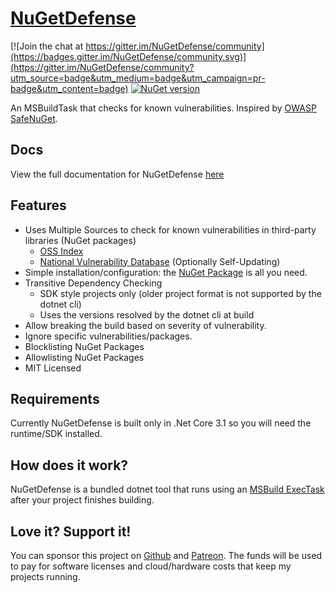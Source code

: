 # [NuGetDefense](https://digitalcoyote.github.io/NuGetDefense/)

[![Join the chat at https://gitter.im/NuGetDefense/community](https://badges.gitter.im/NuGetDefense/community.svg)](https://gitter.im/NuGetDefense/community?utm_source=badge&utm_medium=badge&utm_campaign=pr-badge&utm_content=badge)  [![NuGet version](https://badge.fury.io/nu/NugetDefense.svg)](https://badge.fury.io/nu/NugetDefense)

An MSBuildTask that checks for known vulnerabilities. Inspired by [OWASP SafeNuGet](https://github.com/OWASP/SafeNuGet).
  
## Docs
View the full documentation for NuGetDefense [here](https://digitalcoyote.github.io/NuGetDefense/)
  
## Features  
* Uses Multiple Sources to check for known vulnerabilities in third-party libraries (NuGet packages)
  * [OSS Index](https://ossindex.sonatype.org/)
  * [National Vulnerability Database](https://nvd.nist.gov/) (Optionally Self-Updating)
* Simple installation/configuration: the [NuGet Package](https://www.nuget.org/packages/NuGetDefense/) is all you need.
* Transitive Dependency Checking
  * SDK style projects only (older project format is not supported by the dotnet cli)
  * Uses the versions resolved by the dotnet cli at build
* Allow breaking the build based on severity of vulnerability.
* Ignore specific vulnerabilities/packages.
* Blocklisting NuGet Packages
* Allowlisting NuGet Packages
* MIT Licensed

## Requirements
  Currently NuGetDefense is built only in .Net Core 3.1 so you will need the runtime/SDK installed.

## How does it work?
  NuGetDefense is a bundled dotnet tool that runs using an [MSBuild ExecTask](https://docs.microsoft.com/en-us/visualstudio/msbuild/exec-task?view=vs-2019) after your project finishes building.

    
## Love it? Support it!
You can sponsor this project on [Github](https://github.com/sponsors/digitalcoyote) and [Patreon](https://www.patreon.com/codingcoyote). The funds will be used to pay for software licenses and cloud/hardware costs that keep my projects running.
